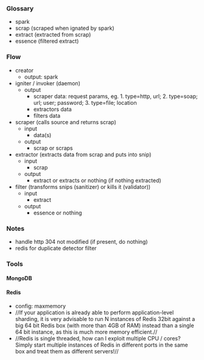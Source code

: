 ### Glossary

  * spark
  * scrap (scraped when ignated by spark)
  * extract (extracted from scrap)
  * essence (filtered extract)

### Flow

  * creator
    * output: spark
  * igniter / invoker (daemon)
    * output
      * scraper data: request params, eg. 1. type=http, url; 2. type=soap; url; user; password; 3. type=file; location
      * extractors data
      * filters data
  * scraper (calls source and returns scrap)
    * input
      * data(s)
    * output
      * scrap or scraps
  * extractor (extracts data from scrap and puts into snip)
    * input
      * scrap
    * output
      * extract or extracts or nothing (if nothing extracted)
  * filter (transforms snips (sanitizer) or kills it (validator))
    * input
      * extract
    * output
      * essence or nothing

### Notes

  * handle http 304 not modified (if present, do nothing)
  * redis for duplicate detector filter

### Tools

#### MongoDB

#### Redis

  * config: maxmemory
  * //If your application is already able to perform application-level sharding, it is very advisable to run N instances of Redis 32bit against a big 64 bit Redis box (with more than 4GB of RAM) instead than a single 64 bit instance, as this is much more memory efficient.//
  * //Redis is single threaded, how can I exploit multiple CPU / cores? Simply start multiple instances of Redis in different ports in the same box and treat them as different servers!//

